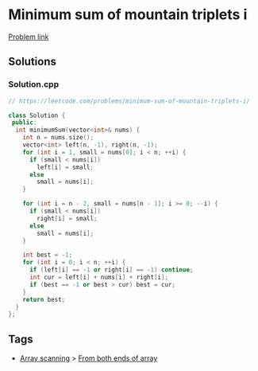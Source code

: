 # Minimum sum of mountain triplets i

[Problem link](https://leetcode.com/problems/minimum-sum-of-mountain-triplets-i/)

## Solutions


### Solution.cpp
```cpp
// https://leetcode.com/problems/minimum-sum-of-mountain-triplets-i/

class Solution {
 public:
  int minimumSum(vector<int>& nums) {
    int n = nums.size();
    vector<int> left(n, -1), right(n, -1);
    for (int i = 1, small = nums[0]; i < n; ++i) {
      if (small < nums[i])
        left[i] = small;
      else
        small = nums[i];
    }

    for (int i = n - 2, small = nums[n - 1]; i >= 0; --i) {
      if (small < nums[i])
        right[i] = small;
      else
        small = nums[i];
    }

    int best = -1;
    for (int i = 0; i < n; ++i) {
      if (left[i] == -1 or right[i] == -1) continue;
      int cur = left[i] + nums[i] + right[i];
      if (best == -1 or best > cur) best = cur;
    }
    return best;
  }
};
```
## Tags

* [Array scanning](/README.md#Array_scanning) > [From both ends of array](/README.md#Array_scanning-From_both_ends_of_array)
